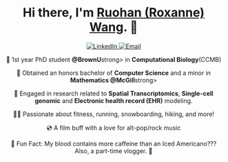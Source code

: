 <h1 align="center">Hi there, I'm <a href="https://roksanne.github.io/">Ruohan (Roxanne) Wang</a>. 👋 </h1>

<p align="center">
  <a href="www.linkedin.com/in/ruohan-wang-roksanne">
    <img alt="LinkedIn" src="https://img.shields.io/badge/LinkedIn-ruohan--wang-blue?style=flat-square&logo=linkedin">
  </a>
  <a href="mailto:ruohan_wang@brown.edu">
    <img alt="Email" src="https://img.shields.io/badge/Email-ruohan_wang%40brown.edu-green?style=flat-square&logo=gmail">
  </a>
</p>

<p align="center">
  🦋 1st year PhD student <strong>@BrownU</strong>strong> in <strong>Computational Biology</strong>(CCMB) 
</p>
<p align="center">
  🦋 Obtained an honors bachelor of <strong>Computer Science</strong> and a minor in <strong>Mathematics @McGill</strong>strong>
</p>

<p align="center">
  🧬 Engaged in research related to <strong>Spatial Transcriptomics</strong>, <strong>Single-cell genomic</strong> and <strong>Electronic health record (EHR)</strong> modeling.
</p>

<p align="center">
  🏋️‍♀️ Passionate about fitness, running, snowboarding, hiking, and more!
</p>
<p align="center">
  💿 A film buff with a love for alt-pop/rock music
</p>

<p align="center">
  🌙 Fun Fact: My blood contains more caffeine than an Iced Americano??? Also, a part-time vlogger. 🤫
</p>
